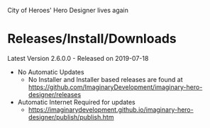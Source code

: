 City of Heroes' Hero Designer lives again

# Releases/Install/Downloads

 Latest Version 2.6.0.0 - Released on 2019-07-18
 - No Automatic Updates
   - No Installer and Installer based releases are found at https://github.com/ImaginaryDevelopment/imaginary-hero-designer/releases
 - Automatic Internet Required for updates
   - https://imaginarydevelopment.github.io/imaginary-hero-designer/publish/publish.htm
